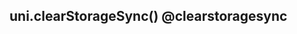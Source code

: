 ## uni.clearStorageSync() @clearstoragesync

<!-- UTSAPIJSON.clearStorageSync.description -->

<!-- UTSAPIJSON.clearStorageSync.param -->

<!-- UTSAPIJSON.clearStorageSync.returnValue -->

<!-- UTSAPIJSON.clearStorageSync.compatibility -->

<!-- UTSAPIJSON.clearStorageSync.tutorial -->

<!-- UTSAPIJSON.general_type.name -->

<!-- UTSAPIJSON.general_type.param -->